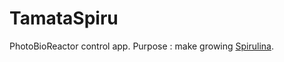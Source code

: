 # TamataSpiru
PhotoBioReactor control app.
Purpose : make growing [Spirulina](https://fr.wikipedia.org/wiki/Arthrospira).
